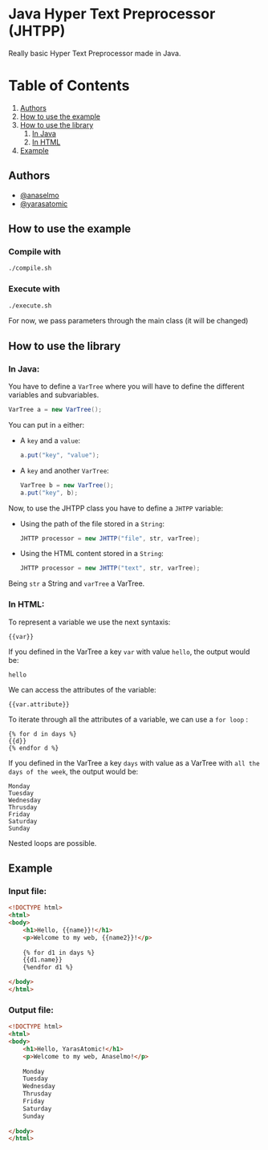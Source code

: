 # Java Hyper Text Preprocessor (JHTPP)

Really basic Hyper Text Preprocessor made in Java.

# Table of Contents

1. [Authors](#authors)
2. [How to use the example](#how-to-use-the-example)
3. [How to use the library](#how-to-use-the-library)
    1. [In Java](#in-java)
    2. [In HTML](#in-html)
4. [Example](#example)

## Authors

- [@anaselmo](https://github.com/anaselmo)
- [@yarasatomic](https://github.com/yarasatomic)

## How to use the example

### Compile with

```bash
./compile.sh
```

### Execute with

```bash
./execute.sh
```

For now, we pass parameters through the main class (it will be changed)

## How to use the library

### In Java:
You have to define a `VarTree` where you will have to define the different variables and subvariables.

```Java
VarTree a = new VarTree();
```

You can put in `a` either:
- A `key` and a `value`:
    ```Java
    a.put("key", "value");
    ```
- A `key` and another `VarTree`:
    ```Java
    VarTree b = new VarTree();
    a.put("key", b);
    ```
Now, to use the JHTPP class you have to define a `JHTPP` variable:
- Using the path of the file stored in a `String`:
    ```Java
    JHTTP processor = new JHTTP("file", str, varTree);
    ```
- Using the HTML content stored in a `String`:
    ```Java
    JHTTP processor = new JHTTP("text", str, varTree);
    ```
Being `str` a String and `varTree` a VarTree.

### In HTML:

To represent a variable we use the next syntaxis: 
```
{{var}}
```
If you defined in the VarTree a key `var` with value `hello`, the output would be:
```
hello
```
We can access the attributes of the variable:
```
{{var.attribute}}
```

To iterate through all the attributes of a variable, we can use a `for loop` : 
```
{% for d in days %}
{{d}}
{% endfor d %}
```
If you defined in the VarTree a key `days` with value as a VarTree with `all the days of the week`, the output would be:
```
Monday
Tuesday
Wednesday
Thrusday
Friday
Saturday
Sunday
```

Nested loops are possible.

## Example

### Input file:

```html
<!DOCTYPE html>
<html>
<body>
    <h1>Hello, {{name}}!</h1>
    <p>Welcome to my web, {{name2}}!</p>
    
    {% for d1 in days %}
    {{d1.name}}
    {%endfor d1 %}

</body>
</html>
```

### Output file:

```html
<!DOCTYPE html>
<html>
<body>
    <h1>Hello, YarasAtomic!</h1>
    <p>Welcome to my web, Anaselmo!</p>
    
    Monday  
    Tuesday
    Wednesday
    Thrusday
    Friday
    Saturday
    Sunday
    
</body>
</html>
```